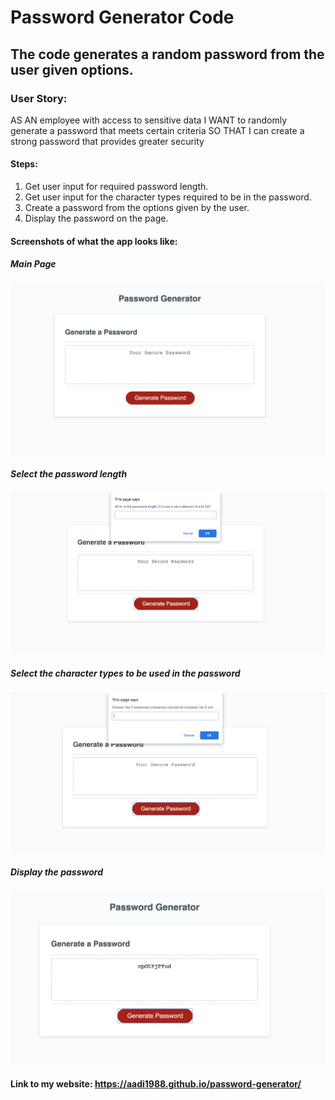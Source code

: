 # Password Generator Code

## The code generates a random password from the user given options.

### User Story: 
AS AN employee with access to sensitive data
I WANT to randomly generate a password that meets certain criteria
SO THAT I can create a strong password that provides greater security

#### Steps:

1) Get user input for required password length.
2) Get user input for the character types required to be in the password.
3) Create a password from the options given by the user.
4) Display the password on the page.

#### Screenshots of what the app looks like:
##### Main Page
![Main page](assets/images/main_page.png)
##### Select the password length
![Select the password length](assets/images/select_pass_len.png)
##### Select the character types to be used in the password
![Select the character types to be included in the password](assets/images/char_option.png)
##### Display the password
![Display the password](assets/images/final_pass.png)

#### Link to my website: https://aadi1988.github.io/password-generator/

